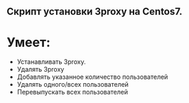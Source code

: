 ## Скрипт установки 3proxy на Centos7.
# Умеет:
* Устанавливать 3proxy.
* Удалять 3proxy
* Добавлять указанное количество пользователей
* Удалять одного/всех пользователей
* Перевыпускать всех пользователей
